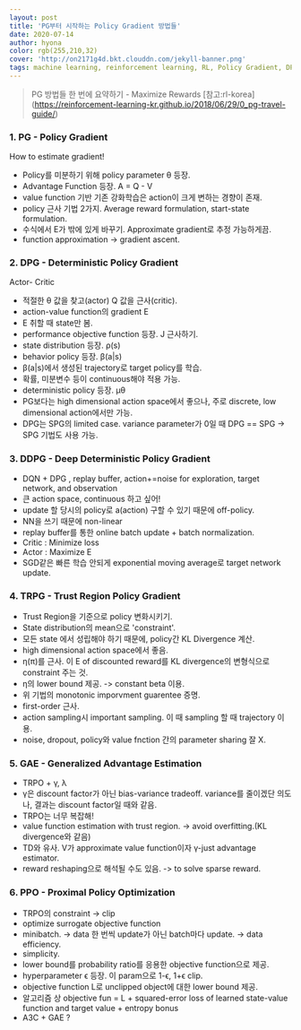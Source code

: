 ```yaml
---
layout: post
title: 'PG부터 시작하는 Policy Gradient 방법들'
date: 2020-07-14
author: hyona
color: rgb(255,210,32)
cover: 'http://on2171g4d.bkt.clouddn.com/jekyll-banner.png'
tags: machine learning, reinforcement learning, RL, Policy Gradient, DPG, DDPG, TRPG, GAE
---
```


> PG 방법들 한 번에 요약하기 - Maximize Rewards [참고:rl-korea] (https://reinforcement-learning-kr.github.io/2018/06/29/0_pg-travel-guide/)

### 1. PG - Policy Gradient
How to estimate gradient!
- Policy를 미분하기 위해 policy parameter θ 등장.
- Advantage Function 등장. A = Q - V
- value function 기반 기존 강화학습은 action이 크게 변하는 경향이 존재.
- policy 근사 기법 2가지. Average reward formulation, start-state formulation.
- 수식에서 E가 밖에 있게 바꾸기. Approximate gradient로 추정 가능하게끔.
- function approximation -> gradient ascent.

### 2. DPG - Deterministic Policy Gradient
Actor- Critic
- 적절한 θ 값을 찾고(actor) Q 값을 근사(critic).
- action-value function의 gradient E
- E 취할 때 state만 봄.
- performance objective function 등장. J 근사하기.
- state distribution 등장. ρ(s)
- behavior policy 등장. β(a|s)
-  β(a|s)에서 생성된 trajectory로 target policy를 학습.
- 확률, 미분변수 등이 continuous해야 적용 가능.
- deterministic policy 등장. μθ
- PG보다는 high dimensional action space에서 좋으나, 주로 discrete, low dimensional action에서만 가능.
- DPG는 SPG의 limited case. variance parameter가 0일 때 DPG == SPG -> SPG 기법도 사용 가능.

### 3. DDPG - Deep Deterministic Policy Gradient
- DQN + DPG , replay buffer, action+=noise for exploration, target network, and observation
- 큰 action space, continuous 하고 싶어!
- update 할 당시의 policy로 a(action) 구할 수 있기 때문에 off-policy.
- NN을 쓰기 때문에 non-linear
- replay buffer를 통한 online batch update + batch normalization.
- Critic : Minimize loss
- Actor : Maximize E
- SGD같은 빠른 학습 안되게 exponential moving average로 target network update.

### 4. TRPG - Trust Region Policy Gradient
- Trust Region을 기준으로 policy 변화시키기.
- State distribution의 mean으로 'constraint'.
- 모든 state 에서 성립해야 하기 때문에, policy간 KL Divergence 계산.
- high dimensional action space에서 좋음.
- η(π)를 근사. 이 E of discounted reward를 KL divergence의 변형식으로 constraint 주는 것.
- η의 lower bound 제공. -> constant beta 이용.
- 위 기법의 monotonic imporvment guarentee 증명.
- first-order 근사.
- action sampling시 important sampling. 이 때 sampling 할 때 trajectory 이용.
- noise, dropout, policy와 value fnction 간의 parameter sharing 잘 X.

### 5. GAE - Generalized Advantage Estimation
- TRPO + γ, λ
- γ은 discount factor가 아닌 bias-variance tradeoff. variance를 줄이겠단 의도나, 결과는 discount factor일 때와 같음.
- TRPO는 너무 복잡해!
- value function estimation with trust region. -> avoid overfitting.(KL divergence와 같음)
- TD와 유사. V가 approximate value function이자 γ-just advantage estimator.
- reward reshaping으로 해석될 수도 있음. -> to solve sparse reward.

### 6. PPO - Proximal Policy Optimization
- TRPO의 constraint -> clip
- optimize surrogate objective function
- minibatch. -> data 한 번씩 update가 아닌 batch마다 update. -> data efficiency.
- simplicity.
- lower bound를  probability ratio를 응용한 objective function으로 제공.
- hyperparameter ϵ 등장. 이 param으로 1-ϵ, 1+ϵ clip.
- objective function L로 unclipped object에 대한 lower bound 제공.
- 알고리즘 상 objective fun = L + squared-error loss of learned state-value function and  target value + entropy bonus
- A3C + GAE ?
